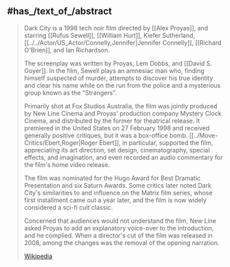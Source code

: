 
## #has_/text_of_/abstract 

> Dark City is a 1998 tech noir film directed by [[Alex Proyas]], and starring [[Rufus Sewell]], [[William Hurt]], Kiefer Sutherland, [[../../Actor/US_Actor/Connelly,Jennifer|Jennifer Connelly]], [[Richard O'Brien]], and Ian Richardson. 
> 
> The screenplay was written by Proyas, Lem Dobbs, and [[David S. Goyer]]. 
> In the film, Sewell plays an amnesiac man who, finding himself suspected of murder, 
> attempts to discover his true identity and clear his name 
> while on the run from the police and a mysterious group known as the "Strangers".
>
> Primarily shot at Fox Studios Australia, the film was 
> jointly produced by New Line Cinema and Proyas' production company Mystery Clock Cinema, 
> and distributed by the former for theatrical release. 
> It premiered in the United States on 27 February 1998 and received generally positive critiques, 
> but it was a box-office bomb. [[../Move-Critics/Ebert,Roger|Roger Ebert]], in particular, supported the film, 
> appreciating its art direction, set design, cinematography, special effects, and imagination, 
> and even recorded an audio commentary for the film's home video release.
>
> The film was nominated for the Hugo Award for Best Dramatic Presentation and six Saturn Awards. 
> Some critics later noted Dark City's similarities to and influence on the Matrix film series, 
> whose first installment came out a year later, and the film is now widely considered a sci-fi cult classic.
>
> Concerned that audiences would not understand the film, 
> New Line asked Proyas to add an explanatory voice-over to the introduction, and he complied. 
> When a director's cut of the film was released in 2008, 
> among the changes was the removal of the opening narration.
>
> [Wikipedia](https://en.wikipedia.org/wiki/Dark%20City%20(1998%20film))  

